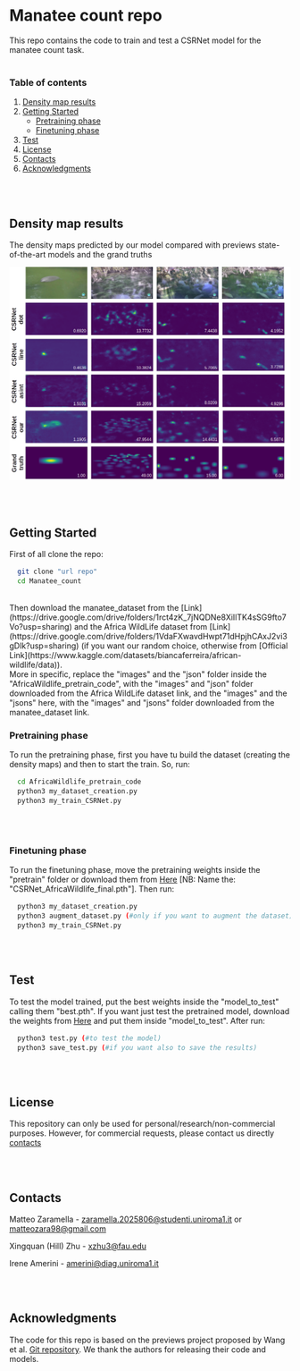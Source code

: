 # Manatee count repo
This repo contains the code to train and test a CSRNet model for the manatee count task.
<br>
<br>
<!-- TABLE OF CONTENTS -->
  ### Table of contents
  <ol>
    <li>
      <a href="#density-map-results">Density map results</a>
    </li>
    <li>
      <a href="#getting-started">Getting Started</a>
      <ul>
        <li><a href="#pretraining-phase">Pretraining phase</a></li>
        <li><a href="#finetuning-phase">Finetuning phase</a></li>
      </ul>
    </li>
    <li><a href="#test">Test</a></li>
    <li><a href="#license">License</a></li>
    <li><a href="#contacts">Contacts</a></li>
    <li><a href="#acknowledgments">Acknowledgments</a></li>
  </ol>
  
<br>
<br>

## Density map results
The density maps predicted by our model compared with previews state-of-the-art models and the grand truths

![Density maps compared](assets/results.png)

<br>
<br>

## Getting Started

First of all clone the repo:
```sh
  git clone "url repo"
  cd Manatee_count
  ```
<br>
Then download the manatee_dataset from the [Link](https://drive.google.com/drive/folders/1rct4zK_7jNQDNe8XiIlTK4sSG9fto7Vo?usp=sharing) and the Africa WildLife dataset from [Link](https://drive.google.com/drive/folders/1VdaFXwavdHwpt71dHpjhCAxJ2vi3gDlk?usp=sharing) (if you want our random choice, otherwise from [Official Link](https://www.kaggle.com/datasets/biancaferreira/african-wildlife/data)).
<br>
More in specific, replace the "images" and the "json" folder inside the "AfricaWildlife_pretrain_code", with the "images" and "json" folder downloaded from the Africa WildLife dataset link, and the "images" and the "jsons" here, with the "images" and "jsons" folder downloaded from the manatee_dataset link.

### Pretraining phase

To run the pretraining phase, first you have tu build the dataset (creating the density maps) and then to start the train. So, run:
```sh
  cd AfricaWildlife_pretrain_code
  python3 my_dataset_creation.py
  python3 my_train_CSRNet.py
  ```
<br>
<br>

### Finetuning phase
To run the finetuning phase, move the pretraining weights inside the "pretrain" folder or download them from [Here](https://drive.google.com/drive/folders/1QK8jkOtCrRkQqVzSdhlEG9ikNWxL36rK?usp=sharing) [NB: Name the: "CSRNet_AfricaWildlife_final.pth"].
Then run:
```sh
  python3 my_dataset_creation.py
  python3 augment_dataset.py (#only if you want to augment the dataset)
  python3 my_train_CSRNet.py
  ```

<br>
<br>

## Test
To test the model trained, put the best weights inside the "model_to_test" calling them "best.pth". If you want just test the pretrained model, download the weights from [Here](https://drive.google.com/drive/folders/1QK8jkOtCrRkQqVzSdhlEG9ikNWxL36rK?usp=sharing) and put them inside "model_to_test". After run:
```sh
  python3 test.py (#to test the model)
  python3 save_test.py (#if you want also to save the results)
  ```

<br>
<br>

## License
This repository can only be used for personal/research/non-commercial purposes. However, for commercial requests, please contact us directly <a href="#contacts">contacts</a>
  
<br>
<br>

## Contacts
Matteo Zaramella - zaramella.2025806@studenti.uniroma1.it or matteozara98@gmail.com

Xingquan (Hill) Zhu - xzhu3@fau.edu

Irene Amerini - amerini@diag.uniroma1.it

<br>
<br>

## Acknowledgments

The code for this repo is based on the previews project proposed by Wang et al. [Git repository](https://github.com/yeyimilk/deep-learning-for-manatee-counting). We thank the authors for releasing their code and models.


